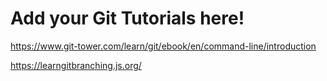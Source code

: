 # Add your Git Tutorials here!

https://www.git-tower.com/learn/git/ebook/en/command-line/introduction

https://learngitbranching.js.org/

